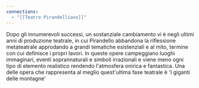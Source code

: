 ```yaml
---
connections:
  - "[[Teatro Pirandelliano]]"
---
```

Dopo gli innumerevoli successi, un sostanziale cambiamento vi è negli ultimi anni di  produzione teatrale, in cui Pirandello abbandona la riflessione metateatrale approdando a grandi tematiche esistenziali e al mito, termine con cui definisce i propri lavori. In queste opere campeggiano luoghi immaginari, eventi soprannaturali e simboli irrazionali e viene meno ogni tipo di elemento realistico rendendo l'atmosfera onirica e fantastica. Una delle opera che rappresenta al meglio quest'ultima fase teatrale è 'I giganti delle montagne'